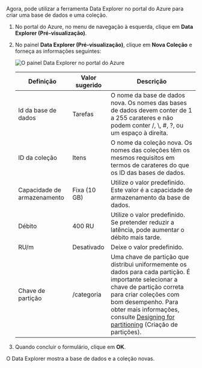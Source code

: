 Agora, pode utilizar a ferramenta Data Explorer no portal do Azure para criar uma base de dados e uma coleção. 

1. No portal do Azure, no menu de navegação à esquerda, clique em **Data Explorer (Pré-visualização)**. 

2. No painel **Data Explorer (Pré-visualização)**, clique em **Nova Coleção** e forneça as informações seguintes:

    ![O painel Data Explorer no portal do Azure](./media/cosmos-db-create-collection/azure-cosmosdb-data-explorer.png)

    Definição|Valor sugerido|Descrição
    ---|---|---
    Id da base de dados|Tarefas|O nome da base de dados nova. Os nomes das bases de dados devem conter de 1 a 255 carateres e não podem conter /, \\, #, ?, ou um espaço à direita.
    ID da coleção|Itens|O nome da coleção nova. Os nomes das coleções têm os mesmos requisitos em termos de carateres do que os ID das bases de dados.
    Capacidade de armazenamento| Fixa (10 GB)|Utilize o valor predefinido. Este valor é a capacidade de armazenamento da base de dados.
    Débito|400 RU|Utilize o valor predefinido. Se pretender reduzir a latência, pode aumentar o débito mais tarde.
    RU/m|Desativado|Deixe o valor predefinido.
    Chave de partição|/categoria|Uma chave de partição que distribui uniformemente os dados para cada partição. É importante selecionar a chave de partição correta para criar coleções com bom desempenho. Para obter mais informações, consulte [Designing for partitioning](../articles/cosmos-db/partition-data.md#designing-for-partitioning) (Criação de partições).    
3. Quando concluir o formulário, clique em **OK**.

O Data Explorer mostra a base de dados e a coleção novas. 